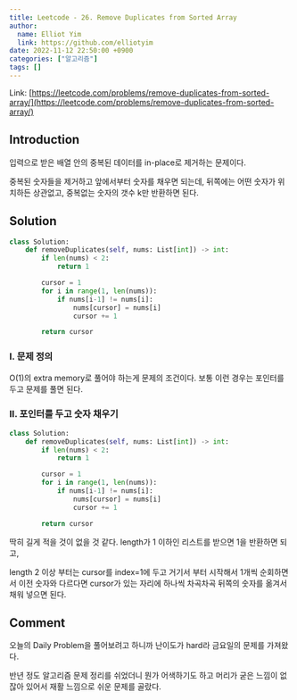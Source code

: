 ```yaml
---
title: Leetcode - 26. Remove Duplicates from Sorted Array
author:
  name: Elliot Yim
  link: https://github.com/elliotyim
date: 2022-11-12 22:50:00 +0900
categories: ["알고리즘"]
tags: []
---
```


Link: [https://leetcode.com/problems/remove-duplicates-from-sorted-array/](https://leetcode.com/problems/remove-duplicates-from-sorted-array/)

## Introduction

입력으로 받은 배열 안의 중복된 데이터를 in-place로 제거하는 문제이다.

중복된 숫자들을 제거하고 앞에서부터 숫자를 채우면 되는데, 뒤쪽에는 어떤 숫자가 위치하든 상관없고, 중복없는 숫자의 갯수 k만 반환하면 된다.


## Solution

```python
class Solution:
    def removeDuplicates(self, nums: List[int]) -> int:
        if len(nums) < 2:
            return 1

        cursor = 1
        for i in range(1, len(nums)):
            if nums[i-1] != nums[i]:
                nums[cursor] = nums[i]
                cursor += 1

        return cursor
```

### I. 문제 정의

O(1)의 extra memory로 풀어야 하는게 문제의 조건이다. 보통 이런 경우는 포인터를 두고 문제를 풀면 된다.

### II. 포인터를 두고 숫자 채우기

```python
class Solution:
    def removeDuplicates(self, nums: List[int]) -> int:
        if len(nums) < 2:
            return 1

        cursor = 1
        for i in range(1, len(nums)):
            if nums[i-1] != nums[i]:
                nums[cursor] = nums[i]
                cursor += 1

        return cursor
```

딱히 길게 적을 것이 없을 것 같다. length가 1 이하인 리스트를 받으면 1을 반환하면 되고,

length 2 이상 부터는 cursor를 index=1에 두고 거기서 부터 시작해서 1개씩 순회하면서 이전 숫자와 다르다면 cursor가 있는 자리에 하나씩 차곡차곡 뒤쪽의 숫자를 옮겨서 채워 넣으면 된다.

## Comment

오늘의 Daily Problem을 풀어보려고 하니까 난이도가 hard라 금요일의 문제를 가져왔다.

반년 정도 알고리즘 문제 정리를 쉬었더니 뭔가 어색하기도 하고 머리가 굳은 느낌이 없잖아 있어서 재활 느낌으로 쉬운 문제를 골랐다.
